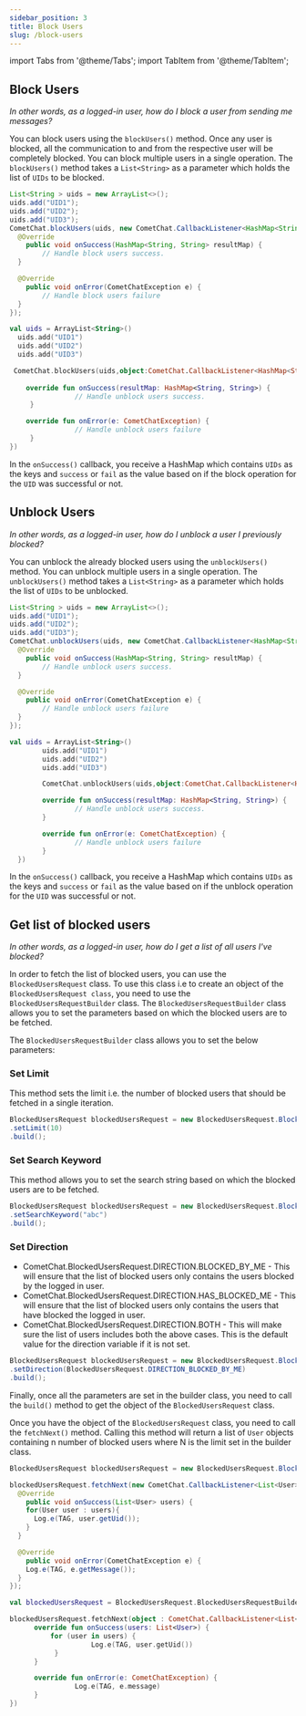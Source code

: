 ```yaml
---
sidebar_position: 3
title: Block Users
slug: /block-users
---
```

import Tabs from '@theme/Tabs';
import TabItem from '@theme/TabItem';

## Block Users

_In other words, as a logged-in user, how do I block a user from sending me messages?_

You can block users using the `blockUsers()` method.  Once any user is blocked, all the communication to and from the respective user will be completely blocked. You can block multiple users in a single operation. The `blockUsers()` method takes a `List<String>` as a parameter which holds the list of `UIDs` to be blocked.

<Tabs>
<TabItem value="Java" label="Java">

```java
List<String > uids = new ArrayList<>();
uids.add("UID1");
uids.add("UID2");
uids.add("UID3");
CometChat.blockUsers(uids, new CometChat.CallbackListener<HashMap<String, String>>() {
  @Override
    public void onSuccess(HashMap<String, String> resultMap) {
    	// Handle block users success.
  }

  @Override
    public void onError(CometChatException e) {
    	// Handle block users failure
  }
});
```
</TabItem>
<TabItem value="Kotlin" label="Kotlin">

```kotlin
val uids = ArrayList<String>()
  uids.add("UID1")
  uids.add("UID2")
  uids.add("UID3")

 CometChat.blockUsers(uids,object:CometChat.CallbackListener<HashMap<String,     String>>() {
            
    override fun onSuccess(resultMap: HashMap<String, String>) {
                // Handle unblock users success.
     }

    override fun onError(e: CometChatException) {
                // Handle unblock users failure
     }
})
```
</TabItem>
</Tabs>


In the `onSuccess()` callback, you receive a HashMap which contains `UIDs` as the keys and `success` or `fail` as the value based on if the block operation for the `UID` was successful or not.

## Unblock Users

_In other words, as a logged-in user, how do I unblock a user I previously blocked?_

You can unblock the already blocked users using the `unblockUsers()` method. You can unblock multiple users in a single operation. The `unblockUsers()` method takes a `List<String>` as a parameter which holds the list of `UIDs` to be unblocked.

<Tabs>
<TabItem value="Java" label="Java">

```java
List<String > uids = new ArrayList<>();
uids.add("UID1");
uids.add("UID2");
uids.add("UID3");
CometChat.unblockUsers(uids, new CometChat.CallbackListener<HashMap<String, String>>() {
  @Override
    public void onSuccess(HashMap<String, String> resultMap) {
    	// Handle unblock users success.
  }

  @Override
    public void onError(CometChatException e) {
    	// Handle unblock users failure
  }
});
```
</TabItem>
<TabItem value="Kotlin" label="Kotlin">

```kotlin
val uids = ArrayList<String>()
        uids.add("UID1")
        uids.add("UID2")
        uids.add("UID3")

        CometChat.unblockUsers(uids,object:CometChat.CallbackListener<HashMap<String, String>>() {

        override fun onSuccess(resultMap: HashMap<String, String>) {
                // Handle unblock users success.
        }

        override fun onError(e: CometChatException) {
                // Handle unblock users failure
        }
  })
```
</TabItem>
</Tabs>


In the `onSuccess()` callback, you receive a HashMap which contains `UIDs` as the keys and `success` or `fail` as the value based on if the unblock operation for the `UID` was successful or not.

## Get list of blocked users

_In other words, as a logged-in user, how do I get a list of all users I've blocked?_

In order to fetch the list of blocked users, you can use the `BlockedUsersRequest` class. To use this class i.e to create an object of the `BlockedUsersRequest class`, you need to use the `BlockedUsersRequestBuilder` class. The `BlockedUsersRequestBuilder` class allows you to set the parameters based on which the blocked users are to be fetched.

The `BlockedUsersRequestBuilder` class allows you to set the below parameters:

### Set Limit

This method sets the limit i.e. the number of blocked users that should be fetched in a single iteration.

<Tabs>
<TabItem value="Java" label="Java">

```java
BlockedUsersRequest blockedUsersRequest = new BlockedUsersRequest.BlockedUsersRequestBuilder()
.setLimit(10)
.build();
```
</TabItem>
</Tabs>


### Set Search Keyword

This method allows you to set the search string based on which the blocked users are to be fetched.

<Tabs>
<TabItem value="Java" label="Java">

```java
BlockedUsersRequest blockedUsersRequest = new BlockedUsersRequest.BlockedUsersRequestBuilder()
.setSearchKeyword("abc")
.build();
```
</TabItem>
</Tabs>


### Set Direction

- CometChat.BlockedUsersRequest.DIRECTION.BLOCKED_BY_ME - This will ensure that the list of blocked users only contains the users blocked by the logged in user.
- CometChat.BlockedUsersRequest.DIRECTION.HAS_BLOCKED_ME - This will ensure that the list of blocked users only contains the users that have blocked the logged in user.
- CometChat.BlockedUsersRequest.DIRECTION.BOTH - This will make sure the list of users includes both the above cases. This is the default value for the direction variable if it is not set.

<Tabs>
<TabItem value="Java" label="Java">

```java
BlockedUsersRequest blockedUsersRequest = new BlockedUsersRequest.BlockedUsersRequestBuilder()
.setDirection(BlockedUsersRequest.DIRECTION_BLOCKED_BY_ME)
.build();
```
</TabItem>
</Tabs>


Finally, once all the parameters are set in the builder class, you need to call the `build()` method to get the object of the `BlockedUsersRequest` class.

Once you have the object of the `BlockedUsersRequest` class, you need to call the `fetchNext()` method. Calling this method will return a list of `User` objects containing n number of blocked users where N is the limit set in the builder class.

<Tabs>
<TabItem value="Java" label="Java">

```java
BlockedUsersRequest blockedUsersRequest = new BlockedUsersRequest.BlockedUsersRequestBuilder().setLimit(10).build();

blockedUsersRequest.fetchNext(new CometChat.CallbackListener<List<User>>() {
  @Override
    public void onSuccess(List<User> users) {
    for(User user : users){
      Log.e(TAG, user.getUid());
    }
  }

  @Override
    public void onError(CometChatException e) {
    Log.e(TAG, e.getMessage());
  }
});
```
</TabItem>
<TabItem value="Kotlin" label="Kotlin">

```kotlin
val blockedUsersRequest = BlockedUsersRequest.BlockedUsersRequestBuilder().setLimit(10).build()

blockedUsersRequest.fetchNext(object : CometChat.CallbackListener<List<User>>() {
      override fun onSuccess(users: List<User>) {
          for (user in users) {
                    Log.e(TAG, user.getUid())
           }
      }

      override fun onError(e: CometChatException) {
                Log.e(TAG, e.message)
      }
})
```
</TabItem>
</Tabs>


